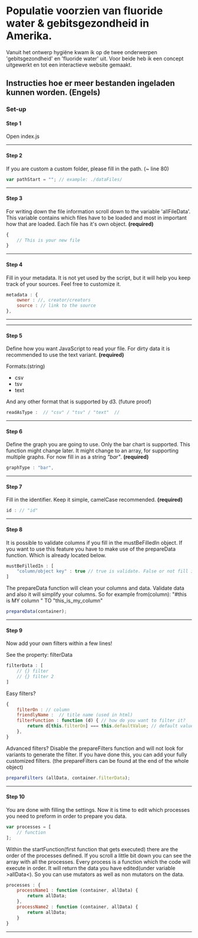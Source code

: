 # Populatie voorzien van fluoride water & gebitsgezondheid in Amerika.


Vanuit het ontwerp hygiëne kwam ik op de twee onderwerpen 'gebitsgezondheid' en 'fluoride water' uit. Voor beide heb ik een concept uitgewerkt en tot een interactieve website gemaakt.




## Instructies hoe er meer bestanden ingeladen kunnen worden. (Engels)

### Set-up

#### Step 1
Open index.js

---


#### Step 2
If you are custom a custom folder, please fill in the path. (~ line 80)

``` javaScript
var pathStart = ""; // example: ./dataFiles/
```
---


#### Step 3

For writing down the file information scroll down to the variable 'allFileData'. This variable contains which files have to be loaded and most in important how that are loaded. Each file has it's own object. **(required)**

``` javascript 
{
    // This is your new file
}
```
---


#### Step 4

Fill in your metadata. It is not yet used by the script, but it will help you keep track of your sources. Feel free to customize it.

``` javascript
metadata : {
    owner : //, creator/creators
    source : // link to the source
},
```
---

---

#### Step 5

Define how you want JavaScript to read your file. For dirty data it is recommended to use the text variant. **(required)**

Formats:(string)
* csv
* tsv
* text

And any other format that is supported by d3. (future proof)

``` javaScript
readAsType :  // "csv" / "tsv" / "text"  //
```
---

#### Step 6

Define the graph you are going to use. Only the bar chart is supported. This function might change later. It might change to an array, for supporting multiple graphs. For now fill in as a string _"bar"_. **(required)**
``` javascript 
graphType : "bar",
```
---

#### Step 7

Fill in the identifier. Keep it simple, camelCase recommended. **(required)**
``` javaScript
id : // "id"
```
---

#### Step 8
It is possible to validate columns if you fill in the mustBeFilledIn object.
If you want to use this feature you have to make use of the prepareData function. Which is already located below. 

``` javascript
mustBeFilledIn : [
    "column/object key" : true // true is validate. False or not fill in is not validate
]
```

The prepareData function will clean your columns and data. Validate data and also it will simplify your columns. So for example from(column): "#this is MY column " TO "this_is_my_column"

``` javascript
prepareData(container);
```
---

#### Step 9

Now add your own filters within a few lines!

See the property: filterData
``` javascript
filterData : [
    // {} filter
    // {} filter 2
]
```

Easy filters?
``` javascript
{
    filterOn : // column
    friendlyName :  // title name (used in html)
    filterFunction : function (d) { // how do you want to filter it?
        return d[this.filterOn] === this.defaultValue; // default value will be generated
    },
}
```

Advanced filters? 
Disable the prepareFilters function and will not look for variants to generate the filter. If you have done this, you can add your fully customized filters. (the prepareFilters can be found at the end of the whole object)

``` javascript
prepareFilters (allData, container.filterData);
```
---

#### Step 10
You are done with filling the settings. Now it is time to edit which processes you need to preform in order to prepare you data.

``` javascript
var processes = [
    // function
];
```

Within the startFunction(first function that gets executed) there are the order of the processes defined. If you scroll a little bit down you can see the array with all the processes. Every process is a function which the code will execute in order. It will return the data you have edited(under variable >allData<). So you can use mutators as well as non mutators on the data.

``` javascript
processes : {
    processName1 : function (container, allData) {
        return allData;
    },
    processName2 : function (container, allData) {
        return allData;
    }
}
```


---
